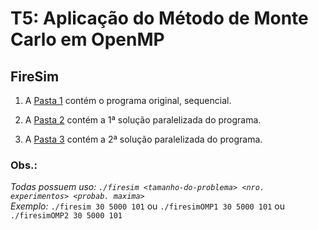 # T5: Aplicação do Método de Monte Carlo em OpenMP

## FireSim

1. A [Pasta 1](1.FireSim_Seq) contém o programa original, sequencial.

2. A [Pasta 2](2.FireSim_OpenMP1) contém a 1ª solução paralelizada do programa.

3. A [Pasta 3](3.FireSim_OpenMP2) contém a 2ª solução paralelizada do programa.

### Obs.:

*Todas possuem uso: `./firesim <tamanho-do-problema> <nro. experimentos> <probab. maxima>`*  
*Exemplo:* `./firesim 30 5000 101` ou `./firesimOMP1 30 5000 101` ou `./firesimOMP2 30 5000 101`

